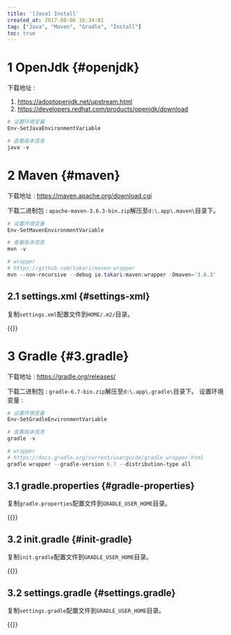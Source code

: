 ```yaml
---
title: '[Java] Install'
created_at: 2017-08-06 16:34:01
tag: ["Java", "Maven", "Gradle", "Install"]
toc: true
---
```



# 1 OpenJdk {#openjdk}

下载地址 : 
1. <https://adoptopenjdk.net/upstream.html>
2. <https://developers.redhat.com/products/openjdk/download>

```powershell
# 设置环境变量 
Env-SetJavaEnvironmentVariable

# 查看版本信息 
java -v
```

# 2 Maven {#maven}

下载地址 : <https://maven.apache.org/download.cgi>

下载二进制包 : `apache-maven-3.6.3-bin.zip`解压至`d:\.app\.maven\`目录下。 
```powershell
# 设置环境变量
Env-SetMavenEnvironmentVariable

# 查看版本信息
mvn -v

# wrapper
# https://github.com/takari/maven-wrapper
mvn --non-recursive --debug io.takari:maven:wrapper -Dmaven='3.6.3'
```
## 2.1 settings.xml {#settings-xml}

复制`settings.xml`配置文件到`HOME/.m2/`目录。

{{<highlight-file file="settings.xml" lang="xml">}}


# 3 Gradle {#3.gradle}

下载地址 : <https://gradle.org/releases/>

下载二进制包 : `gradle-6.7-bin.zip`解压至`d:\.app\.gradle\`目录下。
设置环境变量 : 
```powershell
# 设置环境变量
Env-SetGradleEnvironmentVariable

# 查看版本信息
gradle -v

# wrapper
# https://docs.gradle.org/current/userguide/gradle_wrapper.html
gradle wrapper --gradle-version 6.7 --distribution-type all
```

## 3.1 gradle.properties {#gradle-properties}

复制`gradle.properties`配置文件到`GRADLE_USER_HOME`目录。

{{<highlight-file file="gradle.properties" lang="ini">}}


## 3.2 init.gradle {#init-gradle}

复制`init.gradle`配置文件到`GRADLE_USER_HOME`目录。

{{<highlight-file file="init.gradle" lang="groovy">}}


## 3.2 settings.gradle {#settings.gradle}

复制`settings.gradle`配置文件到`GRADLE_USER_HOME`目录。

{{<highlight-file file="settings.gradle" lang="groovy">}}
